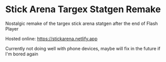 # Stick Arena Targex Statgen Remake
Nostalgic remake of the targex stick arena statgen after the end of Flash Player

Hosted online: https://stickarena.netlify.app

Currently not doing well with phone devices, maybe will fix in the future if I'm bored again
